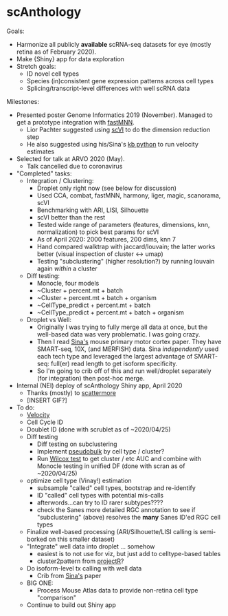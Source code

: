# scAnthology

Goals: 
 - Harmonize all publicly **available** scRNA-seq datasets for eye (mostly retina as of February 2020).
 - Make {Shiny} app for data exploration
 - Stretch goals:
   - ID novel cell types
   - Species (in)consistent gene expression patterns across cell types
   - Splicing/transcript-level differences with well scRNA data

   

Milestones:

 - Presented poster Genome Informatics 2019 (November). Managed to get a prototype integration with [fastMNN](https://rdrr.io/github/LTLA/batchelor/man/fastMNN.html).
   - Lior Pachter suggested using [scVI](https://scvi.readthedocs.io/en/stable/) to do the dimension reduction step
   - He also suggested using his/Sina's [kb python](https://github.com/pachterlab/kb_python) to run velocity estimates
 - Selected for talk at ARVO 2020 (May).
   - Talk cancelled due to coronavirus
 - "Completed" tasks:
   - Integration / Clustering:
     - Droplet only right now (see below for discussion)
     - Used CCA, combat, fastMNN, harmony, liger, magic, scanorama, scVI 
     - Benchmarking with ARI, LISI, Silhouette
     - scVI better than the rest
     - Tested wide range of parameters (features, dimensions, knn, normalization) to pick best params for scVI
     - As of April 2020: 2000 features, 200 dims, knn 7
     - Hand compared walktrap with jaccard/louvain; the latter works better (visual inspection of cluster <-> umap)
     - Testing "subclustering" (higher resolution?) by running louvain again *within* a cluster
   - Diff testing:
     - Monocle, four models
      - ~Cluster + percent.mt + batch
      - ~Cluster + percent.mt + batch + organism
      - ~CellType_predict + percent.mt + batch
      - ~CellType_predict + percent.mt + batch + organism    
   - Droplet vs Well:
     - Originally I was trying to fully merge all data at once, but the well-based data was very problematic. I was going crazy. 
     - Then I read [Sina's](https://www.biorxiv.org/content/10.1101/2020.03.05.977991v3) mouse primary motor cortex paper. They have SMART-seq, 10X, (and MERFISH) data. Sina *independently* used each tech type and leveraged the largest advantage of SMART-seq: full(er) read length to get isoform specificity.
     - So I'm going to crib off of this and run well/droplet separately (for integration) then post-hoc merge.
  - Internal (NEI) deploy of scAnthology Shiny app, April 2020
    - Thanks (mostly) to [scattermore](https://github.com/exaexa/scattermore)
    - [INSERT GIF?]
  - To do:
    - [Velocity](https://bustools.github.io/BUS_notebooks_R/velocity.html) 
    - Cell Cycle ID
    - Doublet ID (done with scrublet as of ~2020/04/25)
    - Diff testing
      - Diff testing on subclustering
      - Implement [pseudobulk](https://osca.bioconductor.org/multi-sample-comparisons.html#differential-expression-between-conditions) by cell type / cluster?
      - Run [Wilcox test](https://osca.bioconductor.org/marker-detection.html#using-the-wilcoxon-rank-sum-test) to get cluster / etc AUC and combine with Monocle testing in unified DF (done with scran as of ~2020/04/25)
    - optimize cell type (Vinay!) estimation
      - subsample "called" cell types, bootstrap and re-identify
      - ID "called" cell types with potential mis-calls
      - afterwords...can try to ID rarer subtypes???? 
      - check the Sanes more detailed RGC annotation to see if "subclustering" (above) resolves the **many** Sanes ID'ed RGC cell types
    - Finalize well-based processing (ARI/Silhouette/LISI calling is semi-borked on this smaller dataset)
    - "Integrate" well data into droplet ... somehow
      - easiest is to not use for viz, but just add to celltype-based tables
      - cluster2pattern from [projectR](https://www.bioconductor.org/packages/release/bioc/vignettes/projectR/inst/doc/projectR.pdf)?
    - Do isoform-level tx calling with well data
      - Crib from [Sina's](https://www.biorxiv.org/content/10.1101/2020.03.05.977991v3) paper
    - BIG ONE:
      - Process Mouse Atlas data to provide non-retina cell type "comparison" 
    - Continue to build out Shiny app
 
